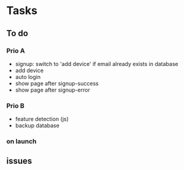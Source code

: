 # Tasks

## To do

### Prio A

- signup: switch to 'add device' if email already exists in database
- add device
- auto login
- show page after signup-success
- show page after signup-error

### Prio B

- feature detection (js)
- backup database

### on launch

## issues
